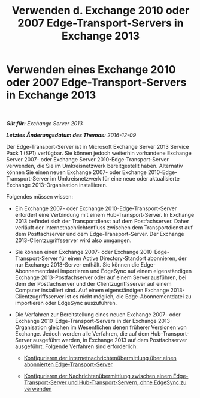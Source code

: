 ﻿---
title: 'Verwenden d. Exchange 2010 oder 2007 Edge-Transport-Servers in Exchange 2013'
TOCTitle: Verwenden eines Exchange 2010 oder 2007 Edge-Transport-Servers in Exchange 2013
ms:assetid: ce99b4bd-868c-4767-9009-e22c17ac0ac7
ms:mtpsurl: https://technet.microsoft.com/de-de/library/JJ150569(v=EXCHG.150)
ms:contentKeyID: 50476747
ms.date: 04/24/2018
mtps_version: v=EXCHG.150
ms.translationtype: HT
---

# Verwenden eines Exchange 2010 oder 2007 Edge-Transport-Servers in Exchange 2013

 

_**Gilt für:** Exchange Server 2013_

_**Letztes Änderungsdatum des Themas:** 2016-12-09_

Der Edge-Transport-Server ist in Microsoft Exchange Server 2013 Service Pack 1 (SP1) verfügbar. Sie können jedoch weiterhin vorhandene Exchange Server 2007- oder Exchange Server 2010-Edge-Transport-Server verwenden, die Sie im Umkreisnetzwerk bereitgestellt haben. Alternativ können Sie einen neuen Exchange 2007- oder Exchange 2010-Edge-Transport-Server im Umkreisnetzwerk für eine neue oder aktualisierte Exchange 2013-Organisation installieren.

Folgendes müssen wissen:

  - Ein Exchange 2007- oder Exchange 2010-Edge-Transport-Server erfordert eine Verbindung mit einem Hub-Transport-Server. In Exchange 2013 befindet sich der Transportdienst auf dem Postfachserver. Daher verläuft der Internetnachrichtenfluss zwischen dem Transportdienst auf dem Postfachserver und dem Edge-Transport-Server. Der Exchange 2013-Clientzugriffsserver wird also umgangen.

  - Sie können einen Exchange 2007- oder Exchange 2010-Edge-Transport-Server für einen Active Directory-Standort abonnieren, der nur Exchange 2013-Server enthält. Sie können die Edge-Abonnementdatei importieren und EdgeSync auf einem eigenständigen Exchange 2013-Postfachserver oder auf einem Server ausführen, bei dem der Postfachserver und der Clientzugriffsserver auf einem Computer installiert sind. Auf einem eigenständigen Exchange 2013-Clientzugriffsserver ist es nicht möglich, die Edge-Abonnementdatei zu importieren oder EdgeSync auszuführen.

  - Die Verfahren zur Bereitstellung eines neuen Exchange 2007- oder Exchange 2010-Edge-Transport-Servers in der Exchange 2013-Organisation gleichen im Wesentlichen denen früherer Versionen von Exchange. Jedoch werden alle Verfahren, die auf dem Hub-Transport-Server ausgeführt werden, in Exchange 2013 auf dem Postfachserver ausgeführt. Folgende Verfahren sind erforderlich:
    
      - [Konfigurieren der Internetnachrichtenübermittlung über einen abonnierten Edge-Transport-Server](https://go.microsoft.com/fwlink/p/?linkid=275859)
    
      - [Konfigurieren der Nachrichtenübermittlung zwischen einem Edge-Transport-Server und Hub-Transport-Servern, ohne EdgeSync zu verwenden](https://go.microsoft.com/fwlink/p/?linkid=276661)

